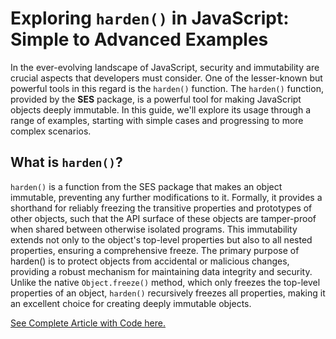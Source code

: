 # Exploring `harden()` in JavaScript: Simple to Advanced Examples

In the ever-evolving landscape of JavaScript, security and immutability are crucial aspects that developers must consider. One of the lesser-known but powerful tools in this regard is the `harden()` function. The `harden()` function, provided by the **SES** package, is a powerful tool for making JavaScript objects deeply immutable. In this guide, we'll explore its usage through a range of examples, starting with simple cases and progressing to more complex scenarios.

## What is `harden()`?

`harden()` is a function from the SES package that makes an object immutable, preventing any further modifications to it. Formally, it provides a shorthand for reliably freezing the transitive properties and prototypes of other objects, such that the API surface of these objects are tamper-proof when shared between otherwise isolated programs. This immutability extends not only to the object's top-level properties but also to all nested properties, ensuring a comprehensive freeze. The primary purpose of harden() is to protect objects from accidental or malicious changes, providing a robust mechanism for maintaining data integrity and security.
Unlike the native `Object.freeze()` method, which only freezes the top-level properties of an object, `harden()` recursively freezes all properties, making it an excellent choice for creating deeply immutable objects.

[See Complete Article with Code here.](https://medium.com/@mudassir.shabbir/exploring-harden-in-javascript-simple-to-advanced-examples-87dba3a37990)

